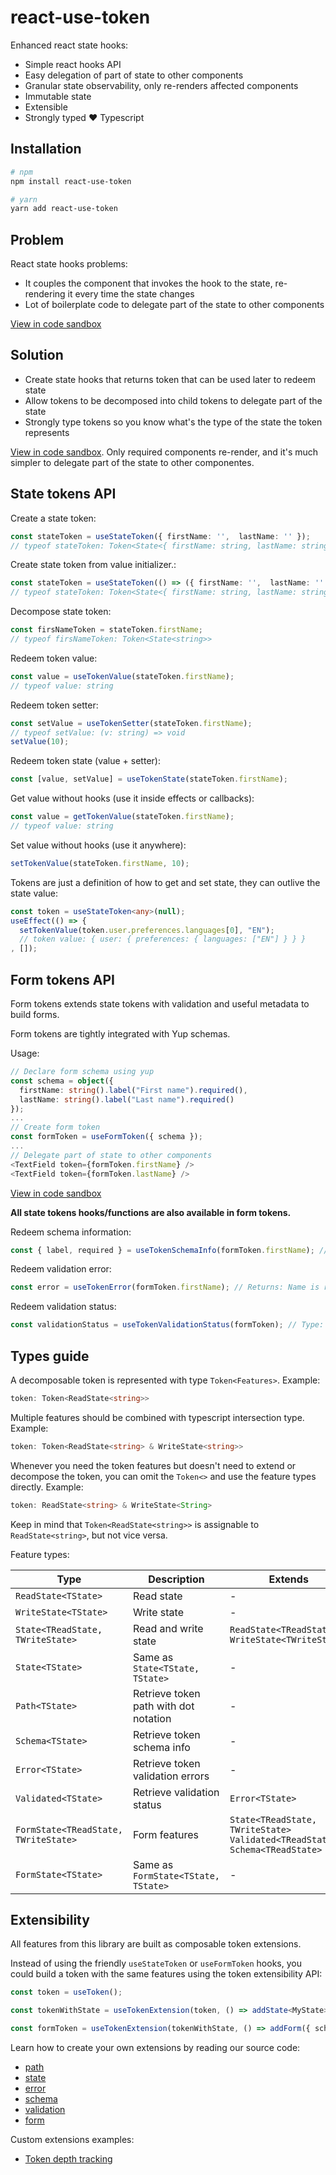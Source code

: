 # react-use-token

Enhanced react state hooks:
- Simple react hooks API
- Easy delegation of part of state to other components
- Granular state observability, only re-renders affected components
- Immutable state
- Extensible
- Strongly typed :heart: Typescript

## Installation

```sh
# npm
npm install react-use-token

# yarn
yarn add react-use-token
```

## Problem

React state hooks problems:
- It couples the component that invokes the hook to the state, re-rendering it every time the state changes
- Lot of boilerplate code to delegate part of the state to other components

[View in code sandbox](https://codesandbox.io/s/cat-vs-dog-react-u92ot?file=/src/App.tsx)

## Solution

- Create state hooks that returns token that can be used later to redeem state
- Allow tokens to be decomposed into child tokens to delegate part of the state
- Strongly type tokens so you know what's the type of the state the token represents

[View in code sandbox](https://codesandbox.io/s/cat-vs-dog-react-use-token-jdjs9?file=/src/App.tsx). Only required components re-render, and it's much simpler to delegate part of the state to other componentes.

## State tokens API

Create a state token:

```ts
const stateToken = useStateToken({ firstName: '',  lastName: '' });
// typeof stateToken: Token<State<{ firstName: string, lastName: string }>>
```

Create state token from value initializer.:

```ts
const stateToken = useStateToken(() => ({ firstName: '',  lastName: '' }));
// typeof stateToken: Token<State<{ firstName: string, lastName: string }>>
```

Decompose state token:
```ts
const firsNameToken = stateToken.firstName;
// typeof firsNameToken: Token<State<string>>
```

Redeem token value:

```ts
const value = useTokenValue(stateToken.firstName);
// typeof value: string
```

Redeem token setter:

```ts
const setValue = useTokenSetter(stateToken.firstName);
// typeof setValue: (v: string) => void
setValue(10);
```

Redeem token state (value + setter):

```ts
const [value, setValue] = useTokenState(stateToken.firstName);
```

Get value without hooks (use it inside effects or callbacks):

```ts
const value = getTokenValue(stateToken.firstName);
// typeof value: string
```

Set value without hooks (use it anywhere):

```ts
setTokenValue(stateToken.firstName, 10);
```

Tokens are just a definition of how to get and set state, they can outlive the state value:

```ts
const token = useStateToken<any>(null);
useEffect(() => {
  setTokenValue(token.user.preferences.languages[0], "EN");
  // token value: { user: { preferences: { languages: ["EN"] } } }
, []);
```

## Form tokens API

Form tokens extends state tokens with validation and useful metadata to build forms.

Form tokens are tightly integrated with Yup schemas.

Usage:

```ts
// Declare form schema using yup
const schema = object({
  firstName: string().label("First name").required(),
  lastName: string().label("Last name").required()
});
...
// Create form token
const formToken = useFormToken({ schema });
...
// Delegate part of state to other components
<TextField token={formToken.firstName} />
<TextField token={formToken.lastName} />
```
[View in code sandbox](https://codesandbox.io/s/react-use-tokenform-example-9k9rk?file=/src/App.tsx)

**All state tokens hooks/functions are also available in form tokens.** 

Redeem schema information:

```ts
const { label, required } = useTokenSchemaInfo(formToken.firstName); // label: First name, required: true
```

Redeem validation error:

```ts
const error = useTokenError(formToken.firstName); // Returns: Name is required 
```

Redeem validation status:

```ts
const validationStatus = useTokenValidationStatus(formToken); // Type: 'pending' | 'validating' | 'invalid' | 'valid'
```

## Types guide

A decomposable token is represented with type `Token<Features>`. Example:

```ts
token: Token<ReadState<string>>
```

Multiple features should be combined with typescript intersection type. Example:

```ts
token: Token<ReadState<string> & WriteState<string>>
```

Whenever you need the token features but doesn't need to extend or decompose the token, you can omit the `Token<>` and use the feature types directly. Example:

```ts
token: ReadState<string> & WriteState<String>
```

Keep in mind that `Token<ReadState<string>>` is assignable to `ReadState<string>`, but not vice versa.

Feature types:

| Type | Description | Extends |
| ---- | ----------- | --- |
| `ReadState<TState>` | Read state | - |
| `WriteState<TState>` | Write state | - |
| `State<TReadState, TWriteState>` | Read and write state | `ReadState<TReadState>`<br />`WriteState<TWriteState>` |
| `State<TState>` | Same as `State<TState, TState>` | - |
| `Path<TState>` | Retrieve token path with dot notation | - |
| `Schema<TState>` | Retrieve token schema info | - |
| `Error<TState>` | Retrieve token validation errors | - |
| `Validated<TState>` | Retrieve validation status | `Error<TState>` |
| `FormState<TReadState, TWriteState>` | Form features | `State<TReadState, TWriteState>`<br />`Validated<TReadState>`<br />`Schema<TReadState>` |
| `FormState<TState>` | Same as `FormState<TState, TState>` | - |

## Extensibility

All features from this library are built as composable token extensions.

Instead of using the friendly `useStateToken` or `useFormToken` hooks, you could build a token with the same features using the token extensibility API:

```ts
const token = useToken();

const tokenWithState = useTokenExtension(token, () => addState<MyState>({}));

const formToken = useTokenExtension(tokenWithState, () => addForm({ schema }));
```

Learn how to create your own extensions by reading our source code:

- [path](./src/path/path.ts)
- [state](./src/state/state.ts)
- [error](./src/form/error.ts)
- [schema](./src/form/schema.ts)
- [validation](./src/form/validation.ts)
- [form](./src/form/form.ts)

Custom extensions examples:

- [Token depth tracking](./docs/extensions/tokenDepthTracking.md)
